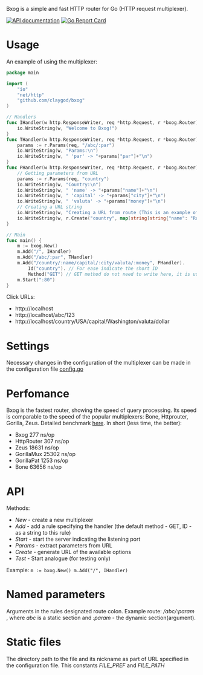Bxog is a simple and fast HTTP router for Go (HTTP request multiplexer).

[![API documentation](https://godoc.org/github.com/claygod/Bxog?status.svg)](https://godoc.org/github.com/claygod/Bxog)
[![Go Report Card](https://goreportcard.com/badge/github.com/claygod/Bxog)](https://goreportcard.com/report/github.com/claygod/Bxog)

# Usage

An example of using the multiplexer:
```go
package main

import (
	"io"
	"net/http"
	"github.com/claygod/bxog"
)

// Handlers
func IHandler(w http.ResponseWriter, req *http.Request, r *bxog.Router) {
	io.WriteString(w, "Welcome to Bxog!")
}
func THandler(w http.ResponseWriter, req *http.Request, r *bxog.Router) {
	params := r.Params(req, "/abc/:par")
	io.WriteString(w, "Params:\n")
	io.WriteString(w, " 'par' -> "+params["par"]+"\n")
}
func PHandler(w http.ResponseWriter, req *http.Request, r *bxog.Router) {
	// Getting parameters from URL
	params := r.Params(req, "country")
	io.WriteString(w, "Country:\n")
	io.WriteString(w, " 'name' -> "+params["name"]+"\n")
	io.WriteString(w, " 'capital' -> "+params["city"]+"\n")
	io.WriteString(w, " 'valuta' -> "+params["money"]+"\n")
	// Creating a URL string
	io.WriteString(w, "Creating a URL from route (This is an example of creating another URL):\n")
	io.WriteString(w, r.Create("country", map[string]string{"name": "Russia", "capital": "Moscow", "money": "rouble"}))
}

// Main
func main() {
	m := bxog.New()
	m.Add("/", IHandler)
	m.Add("/abc/:par", THandler)
	m.Add("/country/:name/capital/:city/valuta/:money", PHandler).
		Id("country"). // For ease indicate the short ID
		Method("GET") // GET method do not need to write here, it is used by default (this is an example)
	m.Start(":80")
}
```

Click URLs:
- http://localhost
- http://localhost/abc/123
- http://localhost/country/USA/capital/Washington/valuta/dollar

# Settings

Necessary changes in the configuration of the multiplexer can be made in the configuration file [config.go](https://github.com/claygod/Bxog/blob/master/config.go)

# Perfomance

Bxog is the fastest router, showing the speed of query processing. Its speed is comparable to the speed of the popular multiplexers: Bone, Httprouter, Gorilla, Zeus.  Detailed benchmark [here](https://github.com/claygod/bxogtest). In short (less time, the better):

- Bxog         277 ns/op
- HttpRouter   307 ns/op
- Zeus       18631 ns/op
- GorillaMux 25302 ns/op
- GorillaPat  1253 ns/op
- Bone       63656 ns/op


# API

Methods:
-  *New* - create a new multiplexer
-  *Add* - add a rule specifying the handler (the default method - GET, ID - as a string to this rule)
-  *Start* - start the server indicating the listening port
-  *Params* - extract parameters from URL
-  *Create* - generate URL of the available options
-  *Test* - Start analogue (for testing only)

Example:
`
	m := bxog.New()
	m.Add("/", IHandler)
`

# Named parameters

Arguments in the rules designated route colon. Example route: */abc/:param* , where *abc* is a static section and *:param* - the dynamic section(argument).

# Static files

The directory path to the file and its nickname as part of URL specified in the configuration file. This constants *FILE_PREF* and *FILE_PATH*

